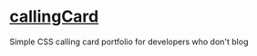 # [callingCard](https://madrcallingcard.netlify.app/)
Simple CSS calling card portfolio for developers who don't blog
